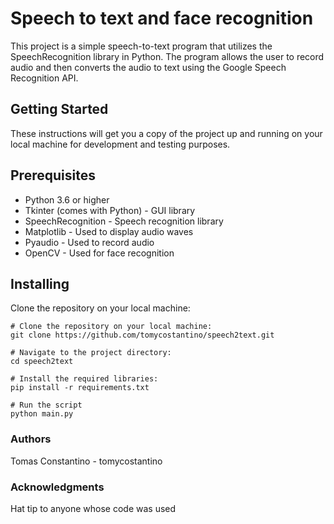 # Speech to text and face recognition

This project is a simple speech-to-text program that utilizes the SpeechRecognition library in Python. The program allows the user to record audio and then converts the audio to text using the Google Speech Recognition API.

## Getting Started

These instructions will get you a copy of the project up and running on your local machine for development and testing purposes.

## Prerequisites
- Python 3.6 or higher
- Tkinter (comes with Python) - GUI library
- SpeechRecognition - Speech recognition library
- Matplotlib - Used to display audio waves
- Pyaudio - Used to record audio
- OpenCV - Used for face recognition

## Installing

Clone the repository on your local machine:
    
    # Clone the repository on your local machine:
    git clone https://github.com/tomycostantino/speech2text.git
    
    # Navigate to the project directory:
    cd speech2text
     
    # Install the required libraries:
    pip install -r requirements.txt
    
    # Run the script
    python main.py


### Authors

Tomas Constantino - tomycostantino

### Acknowledgments

Hat tip to anyone whose code was used
    
